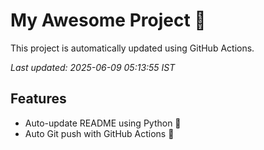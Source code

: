 # My Awesome Project 🚀

This project is automatically updated using GitHub Actions.

_Last updated: 2025-06-09 05:13:55 IST_

## Features
- Auto-update README using Python 🐍
- Auto Git push with GitHub Actions 🤖
